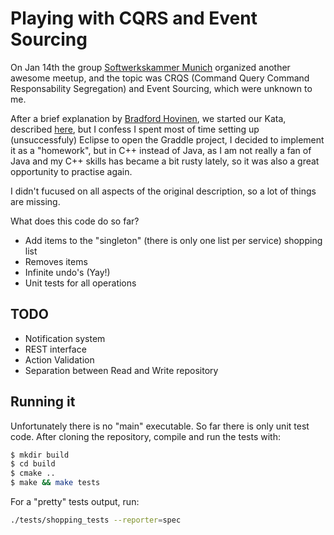 # Playing with CQRS and Event Sourcing

On Jan 14th
the group <a href="http://www.meetup.com/Software-Craftsmanship-Meetup-Softwerkskammer-Munchen/events/227376769/">
Softwerkskammer Munich</a> organized another awesome meetup, and the topic was CRQS (Command Query Command
Responsability Segregation) and Event Sourcing, which were unknown to me.

After a brief explanation by <a href="https://github.com/hovinen">Bradford Hovinen</a>, we started our Kata, described
<a href="https://github.com/hovinen/softwerkskammer-muenchen-01-2016">here</a>, but I confess I spent most of time
setting up (unsuccessfuly) Eclipse to open the Graddle project, I decided to implement it as a "homework", but in C++
instead of Java, as I am not really a fan of Java and my C++ skills has became a bit rusty lately, so it was also a great
opportunity to practise again.

I didn't fucused on all aspects of the original description, so a lot of things are missing.

What does this code do so far?

- Add items to the "singleton" (there is only one list per service) shopping list
- Removes items
- Infinite undo's (Yay!)
- Unit tests for all operations

## TODO

- Notification system
- REST interface
- Action Validation
- Separation between Read and Write repository

## Running it 

Unfortunately there is no "main" executable. So far there is only unit test code.
After cloning the repository, compile and run the tests with:

```bash
$ mkdir build
$ cd build
$ cmake ..
$ make && make tests
```

For a "pretty" tests output, run:

```bash
./tests/shopping_tests --reporter=spec
```

